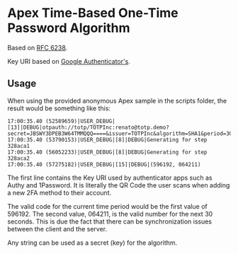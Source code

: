# Apex Time-Based One-Time Password Algorithm

Based on [RFC 6238](https://tools.ietf.org/html/rfc6238).

Key URI based on [Google Authenticator's](https://github.com/google/google-authenticator/wiki/Key-Uri-Format).

## Usage

When using the provided anonymous Apex sample in the scripts folder, the result would be something like this:

```
17:00:35.40 (52589659)|USER_DEBUG|[13]|DEBUG|otpauth://totp/TOTPInc:renato@totp.demo?secret=JBSWY3DPEB3W64TMMQQQ====&issuer=TOTPInc&algorithm=SHA1&period=30&digits=6
17:00:35.40 (53790153)|USER_DEBUG|[8]|DEBUG|Generating for step 328aca1
17:00:35.40 (56052233)|USER_DEBUG|[8]|DEBUG|Generating for step 328aca2
17:00:35.40 (57275182)|USER_DEBUG|[15]|DEBUG|(596192, 064211)
```

The first line contains the Key URI used by authenticator apps such as Authy and 1Password. It is literally the QR Code the user scans when adding a new 2FA method to their account.

The valid code for the current time period would be the first value of 596192. The second value, 064211, is the valid number for the next 30 seconds. This is due the fact that there can be synchronization issues between the client and the server.

Any string can be used as a secret (key) for the algorithm.
